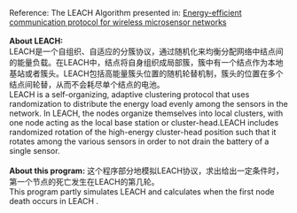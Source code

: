 Reference: The LEACH Algorithm presented in: [Energy-efficient communication protocol for wireless microsensor networks](http://ieeexplore.ieee.org/abstract/document/926982/)<br>
<br>
**About LEACH:**<br>
LEACH是一个自组织、自适应的分簇协议，通过随机化来均衡分配网络中结点间的能量负载。在LEACH中，结点将自身组织成局部簇，簇中有一个结点作为本地基站或者簇头。LEACH包括高能量簇头位置的随机轮替机制，簇头的位置在多个结点间轮替，从而不会耗尽单个结点的电池。<br>
LEACH is a self-organizing, adaptive clustering protocol that uses randomization to distribute the energy load evenly among the sensors in the network. In LEACH, the nodes organize themselves into local clusters, with one node acting as the local base station or cluster-head.LEACH includes randomized rotation of the high-energy cluster-head position such that it rotates among the various sensors in order to not drain the battery of a single sensor.<br>
<br>
**About this program:**
这个程序部分地模拟LEACH协议，求出给出一定条件时，第一个节点的死亡发生在LEACH的第几轮。<br>
This program partly simulates LEACH and calculates when the first node death occurs in LEACH .<br>
